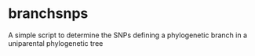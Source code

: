 # branchsnps
A simple script to determine the SNPs defining a phylogenetic branch in a uniparental phylogenetic tree
